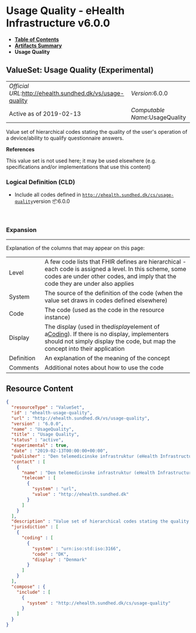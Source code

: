 # Usage Quality - eHealth Infrastructure v6.0.0

* [**Table of Contents**](toc.md)
* [**Artifacts Summary**](artifacts.md)
* **Usage Quality**

## ValueSet: Usage Quality (Experimental) 

| | |
| :--- | :--- |
| *Official URL*:http://ehealth.sundhed.dk/vs/usage-quality | *Version*:6.0.0 |
| Active as of 2019-02-13 | *Computable Name*:UsageQuality |

 
Value set of hierarchical codes stating the quality of the user's operation of a device/ability to qualify questionnaire answers. 

 **References** 

This value set is not used here; it may be used elsewhere (e.g. specifications and/or implementations that use this content)

### Logical Definition (CLD)

* Include all codes defined in [`http://ehealth.sundhed.dk/cs/usage-quality`](CodeSystem-ehealth-usage-quality.md)version 📦6.0.0

 

### Expansion

-------

 Explanation of the columns that may appear on this page: 

| | |
| :--- | :--- |
| Level | A few code lists that FHIR defines are hierarchical - each code is assigned a level. In this scheme, some codes are under other codes, and imply that the code they are under also applies |
| System | The source of the definition of the code (when the value set draws in codes defined elsewhere) |
| Code | The code (used as the code in the resource instance) |
| Display | The display (used in the*display*element of a[Coding](http://hl7.org/fhir/R4/datatypes.html#Coding)). If there is no display, implementers should not simply display the code, but map the concept into their application |
| Definition | An explanation of the meaning of the concept |
| Comments | Additional notes about how to use the code |



## Resource Content

```json
{
  "resourceType" : "ValueSet",
  "id" : "ehealth-usage-quality",
  "url" : "http://ehealth.sundhed.dk/vs/usage-quality",
  "version" : "6.0.0",
  "name" : "UsageQuality",
  "title" : "Usage Quality",
  "status" : "active",
  "experimental" : true,
  "date" : "2019-02-13T00:00:00+00:00",
  "publisher" : "Den telemedicinske infrastruktur (eHealth Infrastructure)",
  "contact" : [
    {
      "name" : "Den telemedicinske infrastruktur (eHealth Infrastructure)",
      "telecom" : [
        {
          "system" : "url",
          "value" : "http://ehealth.sundhed.dk"
        }
      ]
    }
  ],
  "description" : "Value set of hierarchical codes stating the quality of the user's operation of a device/ability to qualify questionnaire answers.",
  "jurisdiction" : [
    {
      "coding" : [
        {
          "system" : "urn:iso:std:iso:3166",
          "code" : "DK",
          "display" : "Denmark"
        }
      ]
    }
  ],
  "compose" : {
    "include" : [
      {
        "system" : "http://ehealth.sundhed.dk/cs/usage-quality"
      }
    ]
  }
}

```
